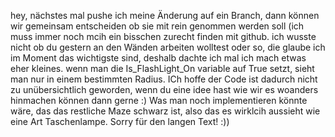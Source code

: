 hey, nächstes mal pushe ich meine Änderung auf ein Branch, dann können wir gemeinsam entscheiden ob sie mit rein genommen werden soll
(ich muss immer noch mcih ein bisschen zurecht finden mit github.
ich wusste nicht ob du gestern an den Wänden arbeiten wolltest oder so, die glaube ich im Moment das wichtigste sind, deshalb dachte ich mal ich mach etwas eher kleines.
wenn man die Is_FlashLight_On variable auf True setzt, sieht man nur in einem bestimmten Radius. 
ICh hoffe der Code ist dadurch nicht zu unübersichtlich geworden, wenn du eine idee hast wie wir es woanders hinmachen können dann gerne :)
Was man noch implementieren könnte wäre, das das restliche Maze schwarz ist, also das es wirklcih aussieht wie eine Art Taschenlampe. 
Sorry für den langen Text! :))
